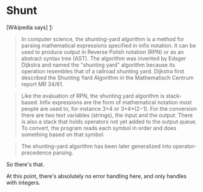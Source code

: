 Shunt
=====

[Wikipedia says] [1]:

> In computer science, the shunting-yard algorithm is a method for parsing mathematical expressions specified in infix notation. It can be used to produce output in Reverse Polish notation (RPN) or as an abstract syntax tree (AST). The algorithm was invented by Edsger Dijkstra and named the "shunting yard" algorithm because its operation resembles that of a railroad shunting yard. Dijkstra first described the Shunting Yard Algorithm in the Mathematisch Centrum report MR 34/61.

> Like the evaluation of RPN, the shunting yard algorithm is stack-based. Infix expressions are the form of mathematical notation most people are used to, for instance 3+4 or 3+4*(2−1). For the conversion there are two text variables (strings), the input and the output. There is also a stack that holds operators not yet added to the output queue. To convert, the program reads each symbol in order and does something based on that symbol.

> The shunting-yard algorithm has been later generalized into operator-precedence parsing.

So there's that.

At this point, there's absolutely no error handling here, and only handles with integers.

[1]: https://en.wikipedia.org/wiki/Shunting-yard_algorithm
